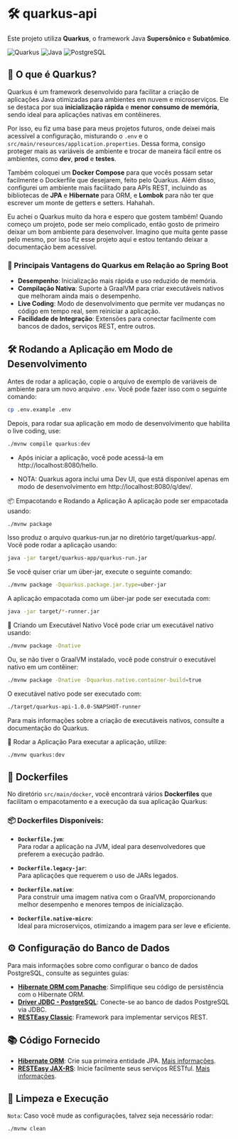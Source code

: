 # 🛠️ quarkus-api

Este projeto utiliza **Quarkus**, o framework Java **Supersônico** e **Subatômico**.

![Quarkus](https://img.shields.io/badge/Quarkus-v2.6.0-orange?style=flat-square)
![Java](https://img.shields.io/badge/Java-17-brightgreen?style=flat-square)
![PostgreSQL](https://img.shields.io/badge/PostgreSQL-15-blue?style=flat-square)

## 🌟 O que é Quarkus?

Quarkus é um framework desenvolvido para facilitar a criação de aplicações Java otimizadas para ambientes em nuvem e microserviços. Ele se destaca por sua **inicialização rápida** e **menor consumo de memória**, sendo ideal para aplicações nativas em contêineres.

Por isso, eu fiz uma base para meus projetos futuros, onde deixei mais acessível a configuração, misturando o `.env` e o `src/main/resources/application.properties`. Dessa forma, consigo proteger mais as variáveis de ambiente e trocar de maneira fácil entre os ambientes, como **dev**, **prod** e **testes**.

Também coloquei um **Docker Compose** para que vocês possam setar facilmente o Dockerfile que desejarem, feito pelo Quarkus. Além disso, configurei um ambiente mais facilitado para APIs REST, incluindo as bibliotecas de **JPA** e **Hibernate** para ORM, e **Lombok** para não ter que escrever um monte de getters e setters. Hahahah.

Eu achei o Quarkus muito da hora e espero que gostem também! Quando começo um projeto, pode ser meio complicado, então gosto de primeiro deixar um bom ambiente para desenvolver. Imagino que muita gente passe pelo mesmo, por isso fiz esse projeto aqui e estou tentando deixar a documentação bem acessível.

### 🚀 Principais Vantagens do Quarkus em Relação ao Spring Boot

- **Desempenho**: Inicialização mais rápida e uso reduzido de memória.
- **Compilação Nativa**: Suporte à GraalVM para criar executáveis nativos que melhoram ainda mais o desempenho.
- **Live Coding**: Modo de desenvolvimento que permite ver mudanças no código em tempo real, sem reiniciar a aplicação.
- **Facilidade de Integração**: Extensões para conectar facilmente com bancos de dados, serviços REST, entre outros.

## 🛠️ Rodando a Aplicação em Modo de Desenvolvimento

Antes de rodar a aplicação, copie o arquivo de exemplo de variáveis de ambiente para um novo arquivo `.env`. Você pode fazer isso com o seguinte comando:

```bash
cp .env.example .env
```

Depois, para rodar sua aplicação em modo de desenvolvimento que habilita o live coding, use:

```bash
./mvnw compile quarkus:dev
```

- Após iniciar a aplicação, você pode acessá-la em http://localhost:8080/hello.

- NOTA: Quarkus agora inclui uma Dev UI, que está disponível apenas em modo de desenvolvimento em http://localhost:8080/q/dev/.

📦 Empacotando e Rodando a Aplicação
A aplicação pode ser empacotada usando:

```bash
./mvnw package
```

Isso produz o arquivo quarkus-run.jar no diretório target/quarkus-app/. Você pode rodar a aplicação usando:

```bash
java -jar target/quarkus-app/quarkus-run.jar
```

Se você quiser criar um über-jar, execute o seguinte comando:

```bash
./mvnw package -Dquarkus.package.jar.type=uber-jar
```

A aplicação empacotada como um über-jar pode ser executada com:

```bash
java -jar target/*-runner.jar
```

🥇 Criando um Executável Nativo
Você pode criar um executável nativo usando:

```bash
./mvnw package -Dnative
```

Ou, se não tiver o GraalVM instalado, você pode construir o executável nativo em um contêiner:

```bash
./mvnw package -Dnative -Dquarkus.native.container-build=true
```

O executável nativo pode ser executado com:

```bash
./target/quarkus-api-1.0.0-SNAPSHOT-runner
```

Para mais informações sobre a criação de executáveis nativos, consulte a documentação do Quarkus.

🚀 Rodar a Aplicação
Para executar a aplicação, utilize:

```bash
./mvnw quarkus:dev
```

## 🐳 Dockerfiles

No diretório `src/main/docker`, você encontrará vários **Dockerfiles** que facilitam o empacotamento e a execução da sua aplicação Quarkus:

### 📦 Dockerfiles Disponíveis:

- **`Dockerfile.jvm`**:  
  Para rodar a aplicação na JVM, ideal para desenvolvedores que preferem a execução padrão.

- **`Dockerfile.legacy-jar`**:  
  Para aplicações que requerem o uso de JARs legados.

- **`Dockerfile.native`**:  
  Para construir uma imagem nativa com o GraalVM, proporcionando melhor desempenho e menores tempos de inicialização.

- **`Dockerfile.native-micro`**:  
  Ideal para microserviços, otimizando a imagem para ser leve e eficiente.

## ⚙️ Configuração do Banco de Dados

Para mais informações sobre como configurar o banco de dados PostgreSQL, consulte as seguintes guias:

- **[Hibernate ORM com Panache](https://quarkus.io/guides/hibernate-orm-panache)**: Simplifique seu código de persistência com o Hibernate ORM.
- **[Driver JDBC - PostgreSQL](https://quarkus.io/guides/datasource)**: Conecte-se ao banco de dados PostgreSQL via JDBC.
- **[RESTEasy Classic](https://quarkus.io/guides/resteasy)**: Framework para implementar serviços REST.

## 📚 Código Fornecido

- **[Hibernate ORM](https://quarkus.io/guides/hibernate-orm)**: Crie sua primeira entidade JPA. [Mais informações](https://quarkus.io/guides/hibernate-orm).
- **[RESTEasy JAX-RS](https://quarkus.io/guides/resteasy)**: Inicie facilmente seus serviços RESTful. [Mais informações](https://quarkus.io/guides/resteasy).

## 🧹 Limpeza e Execução

`Nota`: Caso você mude as configurações, talvez seja necessário rodar:

```bash
./mvnw clean
```
